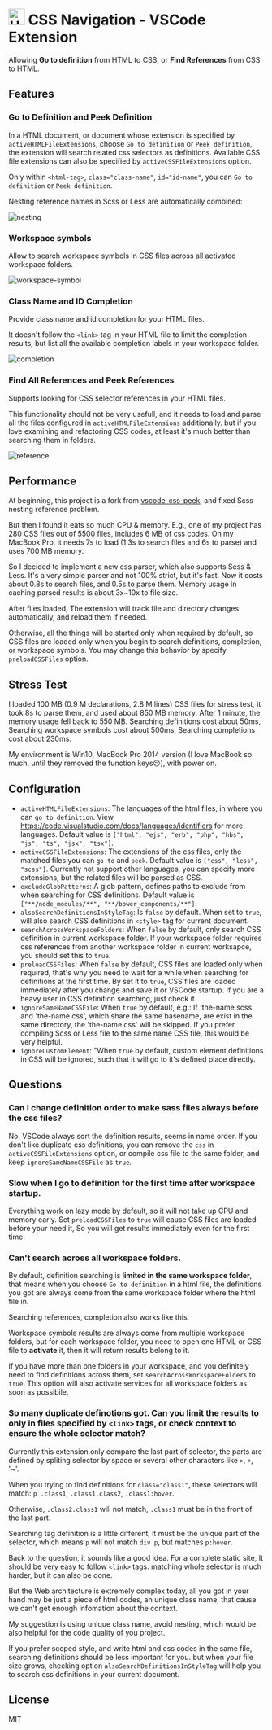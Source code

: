 <h1 align="left">
    <img src="https://github.com/pucelle/vscode-css-navigation/raw/master/images/logo.png" width="32" height="32" alt="Using magnifying class to view CSS" />
    CSS Navigation - VSCode Extension
</h1>

Allowing **Go to definition** from HTML to CSS, or **Find References** from CSS to HTML.


## Features

### Go to Definition and Peek Definition

In a HTML document, or document whose extension is specified by `activeHTMLFileExtensions`, choose `Go to definition` or `Peek definition`, the extension will search related css selectors as definitions. Available CSS file extensions can also be specified by `activeCSSFileExtensions` option.

Only within `<html-tag>`, `class="class-name"`, `id="id-name"`, you can `Go to definition` or `Peek definition`.

Nesting reference names in Scss or Less are automatically combined:

![nesting](images/nesting.gif)


### Workspace symbols

Allow to search workspace symbols in CSS files across all activated workspace folders.

![workspace-symbol](images/workspace-symbol.gif)


### Class Name and ID Completion

Provide class name and id completion for your HTML files.

It doesn't follow the `<link>` tag in your HTML file to limit the completion results, but list all the available completion labels in your workspace folder.

![completion](images/completion.gif)


### Find All References and Peek References

Supports looking for CSS selector references in your HTML files.

This functionality should not be very usefull, and it needs to load and parse all the files configured in `activeHTMLFileExtensions` additionally. but if you love examining and refactoring CSS codes, at least it's much better than searching them in folders.

![reference](images/reference.gif)


## Performance

At beginning, this project is a fork from [vscode-css-peek](https://github.com/pranaygp/vscode-css-peek/tree/master/client), and fixed Scss nesting reference problem.

But then I found it eats so much CPU & memory. E.g., one of my project has 280 CSS files out of 5500 files, includes 6 MB of css codes. On my MacBook Pro, it needs 7s to load (1.3s to search files and 6s to parse) and uses 700 MB memory. 

So I decided to implement a new css parser, which also supports Scss & Less. It's a very simple parser and not 100% strict, but it's fast. Now it costs about 0.8s to search files, and 0.5s to parse them. Memory usage in caching parsed results is about 3x~10x to file size.

After files loaded, The extension will track file and directory changes automatically, and reload them if needed.

Otherwise, all the things will be started only when required by default, so CSS files are loaded only when you begin to search definitions, completion, or workspace symbols. You may change this behavior by specify `preloadCSSFiles` option.


## Stress Test

I loaded 100 MB (0.9 M declarations, 2.8 M lines) CSS files for stress test, it took 8s to parse them, and used about 850 MB memory. After 1 minute, the memory usage fell back to 550 MB. Searching definitions cost about 50ms, Searching workspace symbols cost about 500ms, Searching completions cost about 230ms.

My environment is Win10, MacBook Pro 2014 version (I love MacBook so much, until they removed the function keys😢), with power on.


## Configuration

 - `activeHTMLFileExtensions`: The languages of the html files, in where you can `go to definition`. View <https://code.visualstudio.com/docs/languages/identifiers> for more languages. Default value is `["html", "ejs", "erb", "php", "hbs", "js", "ts", "jsx", "tsx"]`.
 - `activeCSSFileExtensions`: The extensions of the css files, only the matched files you can `go to` and `peek`. Default value is `["css", "less", "scss"]`. Currently not support other languages, you can specify more extensions, but the related files will be parsed as CSS.
 - `excludeGlobPatterns`: A glob pattern, defines paths to exclude from when searching for CSS definitions. Default value is `["**/node_modules/**", "**/bower_components/**"]`.
 - `alsoSearchDefinitionsInStyleTag`: Is `false` by default. When set to `true`, will also search CSS definitions in `<style>` tag for current document.
 - `searchAcrossWorkspaceFolders`: When `false` by default, only search CSS definition in current workspace folder. If your workspace folder requires css references from another workspace folder in current worksapce, you should set this to `true`.
- `preloadCSSFiles`: When `false` by default, CSS files are loaded only when required, that's why you need to wait for a while when searching for definitions at the first time. By set it to `true`, CSS files are loaded immediately after you change and save it or VSCode startup. If you are a heavy user in CSS definition searching, just check it.
 - `ignoreSameNameCSSFile`: When `true` by default, e.g.: If 'the-name.scss and 'the-name.css', which share the same basename, are exist in the same directory, the 'the-name.css' will be skipped. If you prefer compiling Scss or Less file to the same name CSS file, this would be very helpful.
 - `ignoreCustomElement`: "When `true` by default, custom element definitions in CSS will be ignored, such that it will go to it's defined place directly.


## Questions

### Can I change definition order to make sass files always before the css files?

No, VSCode always sort the definition results, seems in name order. If you don't like duplicate css definitions, you can remove the `css` in `activeCSSFileExtensions` option, or compile css file to the same folder, and keep `ignoreSameNameCSSFile` as `true`.


### Slow when I go to definition for the first time after workspace startup.

Everything work on lazy mode by default, so it will not take up CPU and memory early. Set `preloadCSSFiles` to `true` will cause CSS files are loaded before your need it, So you will get results immediately even for the first time.


### Can't search across all workspace folders.

By default, definition searching is **limited in the same workspace folder**, that means when you choose `Go to definition` in a html file, the definitions you got are always come from the same workspace folder where the html file in.

Searching references, completion also works like this.

Workspace symbols results are always come from multiple workspace folders, but for each workspace folder, you need to open one HTML or CSS file to **activate** it, then it will return results belong to it.

If you have more than one folders in your workspace, and you definitely need to find definitions across them, set `searchAcrossWorkspaceFolders` to `true`. This option will also activate services for all workspace folders as soon as possibile.


### So many duplicate definotions got. Can you limit the results to only in files specified by `<link>` tags, or check context to ensure the whole selector match?

Currently this extension only compare the last part of selector, the parts are defined by spliting selector by space or several other characters like `>`, `+`, '~'.

When you trying to find definitions for `class="class1"`, these selectors will match: `p .class1`, `.class1.class2`, `.class1:hover`. 

Otherwise, `.class2.class1` will not match, `.class1` must be in the front of the last part.

Searching tag definition is a little different, it must be the unique part of the selector, which means `p` will not match `div p`, but matches `p:hover`.

Back to the question, it sounds like a good idea. For a complete static site, It should be very easy to follow `<link>` tags. matching whole selector is much harder, but it can also be done.

But the Web architecture is extremely complex today, all you got in your hand may be just a piece of html codes, an unique class name, that cause we can't get enough infomation about the context.

My suggestion is using unique class name, avoid nesting, which would be also helpful for the code quality of you project.

If you prefer scoped style, and write html and css codes in the same file, searching definitions should be less important for you. but when your file size grows, checking option `alsoSearchDefinitionsInStyleTag` will help you to search css definitions in your current document.


## License

MIT